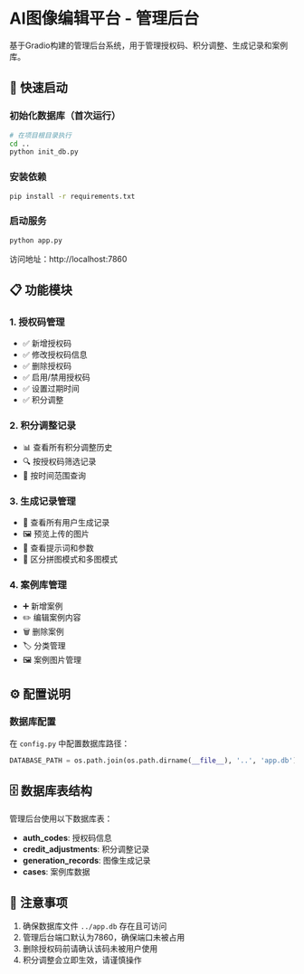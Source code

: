 # AI图像编辑平台 - 管理后台

基于Gradio构建的管理后台系统，用于管理授权码、积分调整、生成记录和案例库。

## 🚀 快速启动

### 初始化数据库（首次运行）
```bash
# 在项目根目录执行
cd ..
python init_db.py
```

### 安装依赖
```bash
pip install -r requirements.txt
```

### 启动服务
```bash
python app.py
```

访问地址：http://localhost:7860

## 📋 功能模块

### 1. 授权码管理
- ✅ 新增授权码
- ✅ 修改授权码信息
- ✅ 删除授权码
- ✅ 启用/禁用授权码
- ✅ 设置过期时间
- ✅ 积分调整

### 2. 积分调整记录
- 📊 查看所有积分调整历史
- 🔍 按授权码筛选记录
- 📅 按时间范围查询

### 3. 生成记录管理
- 📸 查看所有用户生成记录
- 🖼️ 预览上传的图片
- 📝 查看提示词和参数
- 🔄 区分拼图模式和多图模式

### 4. 案例库管理
- ➕ 新增案例
- ✏️ 编辑案例内容
- 🗑️ 删除案例
- 🏷️ 分类管理
- 🖼️ 案例图片管理

## ⚙️ 配置说明

### 数据库配置
在 `config.py` 中配置数据库路径：
```python
DATABASE_PATH = os.path.join(os.path.dirname(__file__), '..', 'app.db')
```

## 🗄️ 数据库表结构

管理后台使用以下数据库表：
- **auth_codes**: 授权码信息
- **credit_adjustments**: 积分调整记录
- **generation_records**: 图像生成记录
- **cases**: 案例库数据

## 🚨 注意事项

1. 确保数据库文件 `../app.db` 存在且可访问
2. 管理后台端口默认为7860，确保端口未被占用
3. 删除授权码前请确认该码未被用户使用
4. 积分调整会立即生效，请谨慎操作